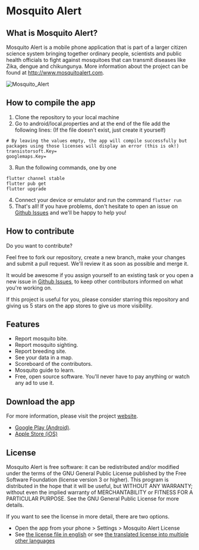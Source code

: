 # **Mosquito Alert** 
## What is Mosquito Alert?
Mosquito Alert is a mobile phone application that is part of a larger citizen science system bringing together ordinary people, scientists and public health officials to fight against mosquitoes that can transmit diseases like Zika, dengue and chikungunya. More information about the project can be found at http://www.mosquitoalert.com.

![Mosquito_Alert](https://user-images.githubusercontent.com/30580652/162627346-7018489f-7525-40ca-a3f6-b0dd59b519f3.png)

## How to compile the app
1. Clone the repository to your local machine
2. Go to android/local.properties and at the end of the file add the following lines: (If the file doesn't exist, just create it yourself)
```
# By leaving the values empty, the app will compile successfully but packages using those licenses will display an error (this is ok!)
transistorsoft.Key=
googlemaps.Key=
```
3. Run the following commands, one by one
```
flutter channel stable
flutter pub get
flutter upgrade
```
4. Connect your device or emulator and run the command ```flutter run```
5. That's all! If you have problems, don't hesitate to open an issue on [Github Issues](https://github.com/Mosquito-Alert/Mosquito-Alert-Mobile-App/issues) and we'll be happy to help you!

## How to contribute
Do you want to contribute?

Feel free to fork our repository, create a new branch, make your changes and submit a pull request. We'll review it as soon as possible and merge it.

It would be awesome if you assign yourself to an existing task or you open a new issue in [Github Issues](https://github.com/Mosquito-Alert/Mosquito-Alert-Mobile-App/issues), to keep other contributors informed on what you're working on.

If this project is useful for you, please consider starring this repository and giving us 5 stars on the app stores to give us more visibility.

## Features
* Report mosquito bite.
* Report mosquito sighting.
* Report breeding site.
* See your data in a map.
* Scoreboard of the contributors.
* Mosquito guide to learn.
* Free, open source software. You'll never have to pay anything or watch any ad to use it.

## Download the app
For more information, please visit the project [website](http://www.mosquitoalert.com/en/). 

- [Google Play (Android)](https://play.google.com/store/apps/details?id=ceab.movelab.tigatrapp).
- [Apple Store (iOS)](https://itunes.apple.com/app/id890635644)

## License
Mosquito Alert is free software: it can be redistributed and/or modified under the terms of the GNU General Public License published by the Free Software Foundation (license version 3 or higher).
This program is distributed in the hope that it will be useful, but WITHOUT ANY WARRANTY; without even the implied warranty of MERCHANTABILITY or FITNESS FOR A PARTICULAR PURPOSE. See the GNU General Public License for more details.

If you want to see the license in more detail, there are two options.
- Open the app from your phone > Settings > Mosquito Alert License
- See [the license file in english](https://github.com/Mosquito-Alert/Mosquito-Alert-Mobile-App/blob/master/assets/html/license_en.html) or see [the translated license into multiple other languages](https://github.com/Mosquito-Alert/Mosquito-Alert-Mobile-App/blob/master/assets/html)

